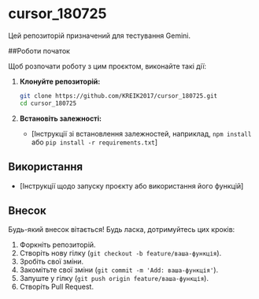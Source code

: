 # cursor_180725

Цей репозиторій призначений для тестування Gemini.

##Роботи початок

Щоб розпочати роботу з цим проєктом, виконайте такі дії:

1.  **Клонуйте репозиторій:**
    ```bash
    git clone https://github.com/KREIK2017/cursor_180725.git
    cd cursor_180725
    ```

2.  **Встановіть залежності:**
    *   [Інструкції зі встановлення залежностей, наприклад, `npm install` або `pip install -r requirements.txt`]

## Використання

*   [Інструкції щодо запуску проєкту або використання його функцій]

## Внесок

Будь-який внесок вітається! Будь ласка, дотримуйтесь цих кроків:

1.  Форкніть репозиторій.
2.  Створіть нову гілку (`git checkout -b feature/ваша-функція`).
3.  Зробіть свої зміни.
4.  Закомітьте свої зміни (`git commit -m 'Add: ваша-функція'`).
5.  Запуште у гілку (`git push origin feature/ваша-функція`).
6.  Створіть Pull Request.
